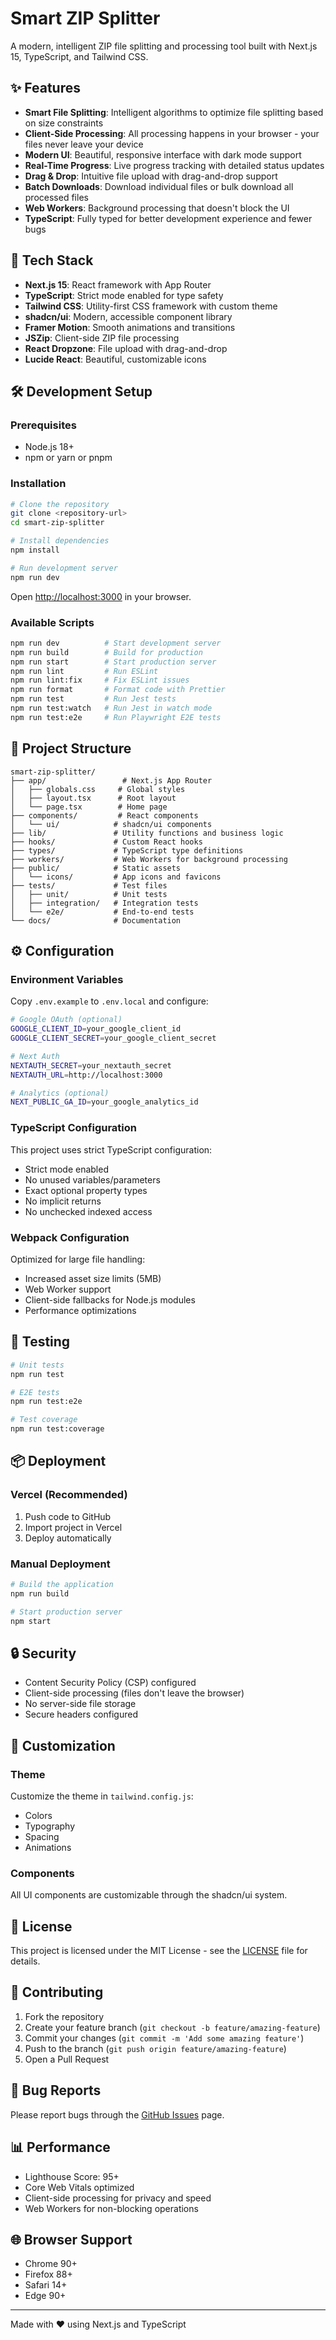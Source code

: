 # Smart ZIP Splitter

A modern, intelligent ZIP file splitting and processing tool built with Next.js 15, TypeScript, and Tailwind CSS.

## ✨ Features

- **Smart File Splitting**: Intelligent algorithms to optimize file splitting based on size constraints
- **Client-Side Processing**: All processing happens in your browser - your files never leave your device
- **Modern UI**: Beautiful, responsive interface with dark mode support
- **Real-Time Progress**: Live progress tracking with detailed status updates
- **Drag & Drop**: Intuitive file upload with drag-and-drop support
- **Batch Downloads**: Download individual files or bulk download all processed files
- **Web Workers**: Background processing that doesn't block the UI
- **TypeScript**: Fully typed for better development experience and fewer bugs

## 🚀 Tech Stack

- **Next.js 15**: React framework with App Router
- **TypeScript**: Strict mode enabled for type safety
- **Tailwind CSS**: Utility-first CSS framework with custom theme
- **shadcn/ui**: Modern, accessible component library
- **Framer Motion**: Smooth animations and transitions
- **JSZip**: Client-side ZIP file processing
- **React Dropzone**: File upload with drag-and-drop
- **Lucide React**: Beautiful, customizable icons

## 🛠 Development Setup

### Prerequisites

- Node.js 18+
- npm or yarn or pnpm

### Installation

```bash
# Clone the repository
git clone <repository-url>
cd smart-zip-splitter

# Install dependencies
npm install

# Run development server
npm run dev
```

Open [http://localhost:3000](http://localhost:3000) in your browser.

### Available Scripts

```bash
npm run dev          # Start development server
npm run build        # Build for production
npm run start        # Start production server
npm run lint         # Run ESLint
npm run lint:fix     # Fix ESLint issues
npm run format       # Format code with Prettier
npm run test         # Run Jest tests
npm run test:watch   # Run Jest in watch mode
npm run test:e2e     # Run Playwright E2E tests
```

## 📁 Project Structure

```
smart-zip-splitter/
├── app/                 # Next.js App Router
│   ├── globals.css     # Global styles
│   ├── layout.tsx      # Root layout
│   └── page.tsx        # Home page
├── components/         # React components
│   └── ui/            # shadcn/ui components
├── lib/               # Utility functions and business logic
├── hooks/             # Custom React hooks
├── types/             # TypeScript type definitions
├── workers/           # Web Workers for background processing
├── public/            # Static assets
│   └── icons/         # App icons and favicons
├── tests/             # Test files
│   ├── unit/          # Unit tests
│   ├── integration/   # Integration tests
│   └── e2e/           # End-to-end tests
└── docs/              # Documentation
```

## ⚙️ Configuration

### Environment Variables

Copy `.env.example` to `.env.local` and configure:

```bash
# Google OAuth (optional)
GOOGLE_CLIENT_ID=your_google_client_id
GOOGLE_CLIENT_SECRET=your_google_client_secret

# Next Auth
NEXTAUTH_SECRET=your_nextauth_secret
NEXTAUTH_URL=http://localhost:3000

# Analytics (optional)
NEXT_PUBLIC_GA_ID=your_google_analytics_id
```

### TypeScript Configuration

This project uses strict TypeScript configuration:

- Strict mode enabled
- No unused variables/parameters
- Exact optional property types
- No implicit returns
- No unchecked indexed access

### Webpack Configuration

Optimized for large file handling:

- Increased asset size limits (5MB)
- Web Worker support
- Client-side fallbacks for Node.js modules
- Performance optimizations

## 🧪 Testing

```bash
# Unit tests
npm run test

# E2E tests
npm run test:e2e

# Test coverage
npm run test:coverage
```

## 📦 Deployment

### Vercel (Recommended)

1. Push code to GitHub
2. Import project in Vercel
3. Deploy automatically

### Manual Deployment

```bash
# Build the application
npm run build

# Start production server
npm start
```

## 🔒 Security

- Content Security Policy (CSP) configured
- Client-side processing (files don't leave the browser)
- No server-side file storage
- Secure headers configured

## 🎨 Customization

### Theme

Customize the theme in `tailwind.config.js`:

- Colors
- Typography
- Spacing
- Animations

### Components

All UI components are customizable through the shadcn/ui system.

## 📄 License

This project is licensed under the MIT License - see the [LICENSE](LICENSE) file for details.

## 🤝 Contributing

1. Fork the repository
2. Create your feature branch (`git checkout -b feature/amazing-feature`)
3. Commit your changes (`git commit -m 'Add some amazing feature'`)
4. Push to the branch (`git push origin feature/amazing-feature`)
5. Open a Pull Request

## 🐛 Bug Reports

Please report bugs through the [GitHub Issues](https://github.com/your-username/smart-zip-splitter/issues) page.

## 📊 Performance

- Lighthouse Score: 95+
- Core Web Vitals optimized
- Client-side processing for privacy and speed
- Web Workers for non-blocking operations

## 🌐 Browser Support

- Chrome 90+
- Firefox 88+
- Safari 14+
- Edge 90+

---

Made with ❤️ using Next.js and TypeScript
